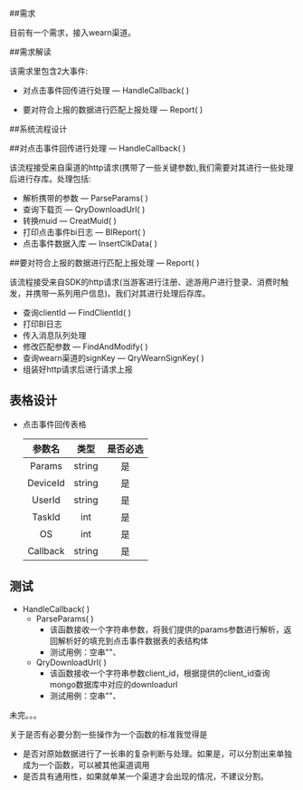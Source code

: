 ##需求

目前有一个需求，接入wearn渠道。

##需求解读

该需求里包含2大事件:

* 对点击事件回传进行处理 — HandleCallback( )

* 要对符合上报的数据进行匹配上报处理 — Report( )

##系统流程设计

##对点击事件回传进行处理 — HandleCallback( )

该流程接受来自渠道的http请求(携带了一些关键参数),我们需要对其进行一些处理后进行存库。处理包括:

* 解析携带的参数 — ParseParams( )
* 查询下载页 — QryDownloadUrl( )
* 转换muid — CreatMuid( )
* 打印点击事件bi日志 — BIReport( )
* 点击事件数据入库 — InsertClkData( )

##要对符合上报的数据进行匹配上报处理 — Report( )

该流程接受来自SDK的http请求(当游客进行注册、途游用户进行登录、消费时触发，并携带一系列用户信息)。我们对其进行处理后存库。

* 查询clientId — FindClientId( )
* 打印BI日志
* 传入消息队列处理
* 修改匹配参数 — FindAndModify( )
* 查询wearn渠道的signKey — QryWearnSignKey( )
* 组装好http请求后进行请求上报

## 表格设计

* 点击事件回传表格

  |  参数名  |  类型  | 是否必选 |
  | :------: | :----: | :------: |
  |  Params  | string |    是    |
  | DeviceId | string |    是    |
  |  UserId  | string |    是    |
  |  TaskId  |  int   |    是    |
  |    OS    |  int   |    是    |
  | Callback | string |    是    |

  

## 测试

* HandleCallback( )
  * ParseParams( )
    * 该函数接收一个字符串参数，将我们提供的params参数进行解析，返回解析好的填充到点击事件数据表的表结构体
    * 测试用例：空串""、
  * QryDownloadUrl( )
    * 该函数接收一个字符串参数client_id，根据提供的client_id查询mongo数据库中对应的downloadurl
    * 测试用例：空串""、

未完。。。











关于是否有必要分割一些操作为一个函数的标准我觉得是

* 是否对原始数据进行了一长串的复杂判断与处理。如果是，可以分割出来单独成为一个函数，可以被其他渠道调用
* 是否具有通用性，如果就单某一个渠道才会出现的情况，不建议分割。